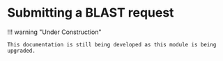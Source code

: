 
# Submitting a BLAST request

!!! warning "Under Construction"

    This documentation is still being developed as this module is being upgraded.

